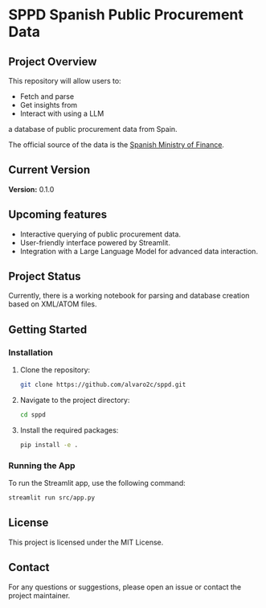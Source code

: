 # SPPD Spanish Public Procurement Data

## Project Overview

This repository will allow users to:
- Fetch and parse
- Get insights from
- Interact with using a LLM

a database of public procurement data from Spain.

The official source of the data is the [Spanish Ministry of Finance](https://www.hacienda.gob.es/es-ES/GobiernoAbierto/Datos%20Abiertos/Paginas/LicitacionesContratante.aspx).

## Current Version

**Version:** 0.1.0

## Upcoming features

- Interactive querying of public procurement data.
- User-friendly interface powered by Streamlit.
- Integration with a Large Language Model for advanced data interaction.

## Project Status

Currently, there is a working notebook for parsing and database creation based on XML/ATOM files.

## Getting Started

### Installation

1. Clone the repository:
    ```sh
    git clone https://github.com/alvaro2c/sppd.git
    ```
2. Navigate to the project directory:
    ```sh
    cd sppd
    ```
3. Install the required packages:
    ```sh
    pip install -e .
    ```

### Running the App

To run the Streamlit app, use the following command:
```sh
streamlit run src/app.py
```

## License

This project is licensed under the MIT License.

## Contact

For any questions or suggestions, please open an issue or contact the project maintainer.
